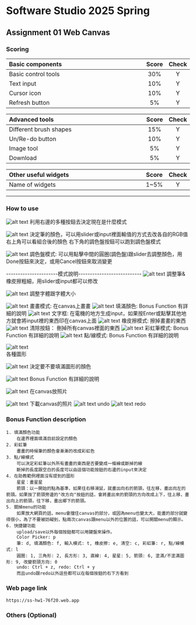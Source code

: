 # Software Studio 2025 Spring
## Assignment 01 Web Canvas


### Scoring

| **Basic components** | **Score** | **Check** |
| :------------------- | :-------: | :-------: |
| Basic control tools  |    30%    |     Y     |
| Text input           |    10%    |     Y     |
| Cursor icon          |    10%    |     Y     |
| Refresh button       |    5%     |     Y     |

| **Advanced tools**     | **Score** | **Check** |
| :--------------------- | :-------: | :-------: |
| Different brush shapes |    15%    |     Y     |
| Un/Re-do button        |    10%    |     Y     |
| Image tool             |    5%     |     Y     |
| Download               |    5%     |     Y     |

| **Other useful widgets** | **Score** | **Check** |
| :----------------------- | :-------: | :-------: |
| Name of widgets          |   1~5%    |     Y     |


---

### How to use 

![alt text](md_pic/image-2.png)
利用右邊的多種按鈕去決定現在是什麼模式

![alt text](md_pic/image-6.png)
決定筆的顏色，可以用slider或input裡面輸值的方式去改各自的RGB值
右上角可以看組合後的顏色
右下角的調色盤按鈕可以跑到調色盤模式

![alt text](md_pic/image-7.png)
調色盤模式: 可以用點擊中間的圓圈(調色盤)跟slider去調整顏色，用Done按鈕來決定，或用Cancel按鈕來取消變更


----------------------模式說明---------------------------
![alt text](md_pic/image-4.png)
調整筆&橡皮擦粗細，用slider或input都可以修改

![alt text](md_pic/image-5.png)
調整字體跟字體大小

![alt text](md_pic/image.png)
畫畫模式: 在canvas上畫畫
![alt text](md_pic/image-1.png)
填滿顏色: Bonus Function 有詳細的說明
![alt text](md_pic/image-3.png)
文字框: 在電機的地方生成input，如果按Enter或點擊其他地方就會將input裡的東西印在canvas上面
![alt text](md_pic/image-8.png)
橡皮擦模式: 擦掉畫畫的東西
![alt text](md_pic/image-9.png)
清除按鈕： 刪掉所有canvas裡面的東西
![alt text](md_pic/image-10.png)
彩虹筆模式: Bonus Function 有詳細的說明
![alt text](md_pic/image-11.png)
點/線模式: Bonus Function 有詳細的說明

![alt text](md_pic/image-12.png)    
各種圖形

![alt text](md_pic/image-13.png)
決定要不要填滿圖形的顏色

![alt text](md_pic/image-14.png)
Bonus Function 有詳細的說明

![alt text](md_pic/image-15.png)
在canvas放照片

![alt text](md_pic/image-16.png)
下載canvas的照片
![alt text](md_pic/image-17.png)
undo
![alt text](md_pic/image-18.png)
redo



    

### Bonus Function description

    1. 填滿顏色功能
        在邊界裡面填滿目前設定的顏色
    2. 彩虹筆
        畫畫的時候筆的顏色會漸漸的改成彩虹色
    3. 點/線模式
        可以決定彩虹筆以外所有畫畫的東西是否要變成一條線或斷掉的線
        斷掉的長度跟空白的長度可以由這個功能按鈕的右邊的input來決定
    4. 在助教範例裡面沒有提到的圖形
        星星：畫星星
        箭頭：以一開始的點為基準，如果往右移滑鼠，就畫出向右的箭頭，往左移，畫出向左的箭頭。如果按了箭頭旁邊的"改方向"按鈕的話，會將畫出來的箭頭的方向改成上下，往上移，畫出向上的箭頭，往下移，畫出鄉下的箭頭。
    5. 關掉menu的功能
        如果放大網頁的話，menu會擋住canvas的部分，或因為menu也變太大，能畫的部分就變得很小，為了不要被妨礙到，點兩次canvas跟menu以外的位置的話，可以開關menu的顯示。
    6. 快捷鍵功能
        upload/save以外每個按鈕都可以用鍵盤來操作。
        Color Picker: p
        筆: d, 填滿顏色: f, 輸入模式: t, 橡皮擦: e, 清空: c, 彩虹筆: r, 點/線模式: l
        圓圈: 1, 三角形: 2, 長方形: 3, 直線: 4, 星星: 5, 箭頭: 6, 塗滿/不塗滿圖形: 9, 改變箭頭方向: 0
        undo: Ctrl + z, redo: Ctrl + y
        而且undo跟redo以外這些都可以在每個按鈕的右下方看到


### Web page link

    https://ss-hw1-76f20.web.app


### Others (Optional)


<style>
table th{
    width: 100%;
}
</style>
